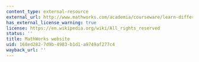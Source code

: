 ```yaml
---
content_type: external-resource
external_url: http://www.mathworks.com/academia/courseware/learn-differential-equations.html
has_external_license_warning: true
license: https://en.wikipedia.org/wiki/All_rights_reserved
status: ''
title: MathWorks website
uid: 168ed282-7d9b-4983-b1d1-a9749af277c4
wayback_url: ''
---
```

